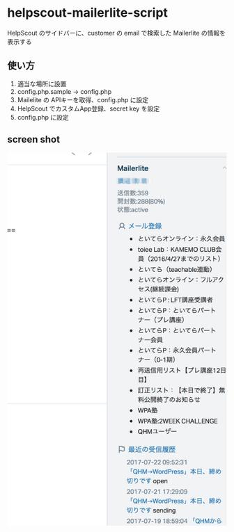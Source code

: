 # helpscout-mailerlite-script

HelpScout のサイドバーに、customer の email で検索した Mailerlite の情報を表示する

## 使い方

1. 適当な場所に設置
2. config.php.sample -> config.php
3. Mailelite の APIキーを取得、config.php に設定
4. HelpScout でカスタムApp登録、secret key を設定
5. config.php に設定

## screen shot

![Screen shot](https://github.com/toiee-lab/helpscout-mailerlite-script/raw/for-image/sample.png)

